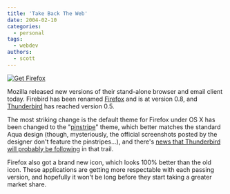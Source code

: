 ```yaml
---
title: 'Take Back The Web'
date: 2004-02-10
categories:
  - personal
tags:
  - webdev
authors:
  - scott
---
```


[![Get Firefox](/images/blog-photos/getfirefox.png 'Get Firefox')](http://www.mozilla.org/products/firefox/)

Mozilla released new versions of their stand-alone browser and email client today. Firebird has been renamed [Firefox](http://mozilla.org/products/firefox/) and is at version 0.8, and [Thunderbird](http://mozilla.org/products/thunderbird/) has reached version 0.5.

The most striking change is the default theme for Firefox under OS X has been changed to the "[pinstripe](http://kmgerich.com/pinstripe/screenshots/browser/tabbrowsing.png)" theme, which better matches the standard Aqua design (though, mysteriously, the official screenshots posted by the designer don't feature the pinstripes...), and there's [news that Thunderbird will probably be following](http://www.actsofvolition.com/archives/2004/february/brandingmozilla) in that trail.

Firefox also got a brand new icon, which looks 100% better than the old icon. These applications are getting more respectable with each passing version, and hopefully it won't be long before they start taking a greater market share.
